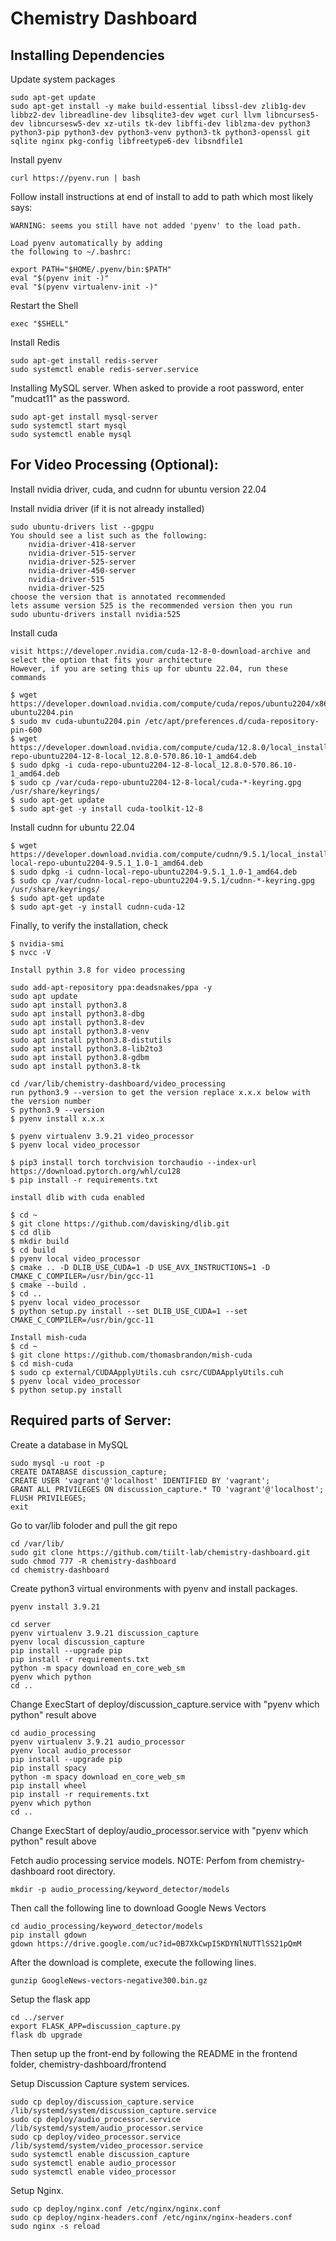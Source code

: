 # Chemistry Dashboard

## Installing Dependencies

Update system packages

```
sudo apt-get update
sudo apt-get install -y make build-essential libssl-dev zlib1g-dev libbz2-dev libreadline-dev libsqlite3-dev wget curl llvm libncurses5-dev libncursesw5-dev xz-utils tk-dev libffi-dev liblzma-dev python3 python3-pip python3-dev python3-venv python3-tk python3-openssl git sqlite nginx pkg-config libfreetype6-dev libsndfile1
```

Install pyenv

```
curl https://pyenv.run | bash

```

Follow install instructions at end of install to add to path which most likely says:

```
WARNING: seems you still have not added 'pyenv' to the load path.

Load pyenv automatically by adding
the following to ~/.bashrc:

export PATH="$HOME/.pyenv/bin:$PATH"
eval "$(pyenv init -)"
eval "$(pyenv virtualenv-init -)"
```

Restart the Shell

```
exec "$SHELL"
```

Install Redis

```
sudo apt-get install redis-server
sudo systemctl enable redis-server.service
```

Installing MySQL server. When asked to provide a root password, enter "mudcat11" as the password.

```
sudo apt-get install mysql-server
sudo systemctl start mysql
sudo systemctl enable mysql
```

## For Video Processing (Optional):

Install nvidia driver, cuda, and cudnn for ubuntu version 22.04

Install nvidia driver (if it is not already installed)

```
sudo ubuntu-drivers list --gpgpu
You should see a list such as the following:
    nvidia-driver-418-server
    nvidia-driver-515-server
    nvidia-driver-525-server
    nvidia-driver-450-server
    nvidia-driver-515
    nvidia-driver-525
choose the version that is annotated recommended
lets assume version 525 is the recommended version then you run
sudo ubuntu-drivers install nvidia:525
```

Install cuda

```
visit https://developer.nvidia.com/cuda-12-8-0-download-archive and select the option that fits your architecture
However, if you are seting this up for ubuntu 22.04, run these commands

$ wget https://developer.download.nvidia.com/compute/cuda/repos/ubuntu2204/x86_64/cuda-ubuntu2204.pin
$ sudo mv cuda-ubuntu2204.pin /etc/apt/preferences.d/cuda-repository-pin-600
$ wget https://developer.download.nvidia.com/compute/cuda/12.8.0/local_installers/cuda-repo-ubuntu2204-12-8-local_12.8.0-570.86.10-1_amd64.deb
$ sudo dpkg -i cuda-repo-ubuntu2204-12-8-local_12.8.0-570.86.10-1_amd64.deb
$ sudo cp /var/cuda-repo-ubuntu2204-12-8-local/cuda-*-keyring.gpg /usr/share/keyrings/
$ sudo apt-get update
$ sudo apt-get -y install cuda-toolkit-12-8
```

Install cudnn for ubuntu 22.04

```
$ wget https://developer.download.nvidia.com/compute/cudnn/9.5.1/local_installers/cudnn-local-repo-ubuntu2204-9.5.1_1.0-1_amd64.deb
$ sudo dpkg -i cudnn-local-repo-ubuntu2204-9.5.1_1.0-1_amd64.deb
$ sudo cp /var/cudnn-local-repo-ubuntu2204-9.5.1/cudnn-*-keyring.gpg /usr/share/keyrings/
$ sudo apt-get update
$ sudo apt-get -y install cudnn-cuda-12
```

Finally, to verify the installation, check

```
$ nvidia-smi
$ nvcc -V
```

```
Install pythin 3.8 for video processing

sudo add-apt-repository ppa:deadsnakes/ppa -y
sudo apt update
sudo apt install python3.8
sudo apt install python3.8-dbg
sudo apt install python3.8-dev
sudo apt install python3.8-venv
sudo apt install python3.8-distutils
sudo apt install python3.8-lib2to3
sudo apt install python3.8-gdbm
sudo apt install python3.8-tk
```
```
cd /var/lib/chemistry-dashboard/video_processing
run python3.9 --version to get the version replace x.x.x below with the version number
S python3.9 --version
$ pyenv install x.x.x 

$ pyenv virtualenv 3.9.21 video_processor
$ pyenv local video_processor

$ pip3 install torch torchvision torchaudio --index-url https://download.pytorch.org/whl/cu128
$ pip install -r requirements.txt

install dlib with cuda enabled

$ cd ~
$ git clone https://github.com/davisking/dlib.git
$ cd dlib
$ mkdir build
$ cd build
$ pyenv local video_processor
$ cmake .. -D DLIB_USE_CUDA=1 -D USE_AVX_INSTRUCTIONS=1 -D CMAKE_C_COMPILER=/usr/bin/gcc-11
$ cmake --build .
$ cd ..
$ pyenv local video_processor
$ python setup.py install --set DLIB_USE_CUDA=1 --set CMAKE_C_COMPILER=/usr/bin/gcc-11
```
```
Install mish-cuda
$ cd ~
$ git clone https://github.com/thomasbrandon/mish-cuda
$ cd mish-cuda
$ sudo cp external/CUDAApplyUtils.cuh csrc/CUDAApplyUtils.cuh
$ pyenv local video_processor
$ python setup.py install
```
## Required parts of Server:

Create a database in MySQL

```
sudo mysql -u root -p
CREATE DATABASE discussion_capture;
CREATE USER 'vagrant'@'localhost' IDENTIFIED BY 'vagrant';
GRANT ALL PRIVILEGES ON discussion_capture.* TO 'vagrant'@'localhost';
FLUSH PRIVILEGES;
exit
```

Go to var/lib foloder and pull the git repo

```
cd /var/lib/
sudo git clone https://github.com/tiilt-lab/chemistry-dashboard.git
sudo chmod 777 -R chemistry-dashboard
cd chemistry-dashboard
```

Create python3 virtual environments with pyenv and install packages.

```
pyenv install 3.9.21

cd server
pyenv virtualenv 3.9.21 discussion_capture
pyenv local discussion_capture
pip install --upgrade pip
pip install -r requirements.txt
python -m spacy download en_core_web_sm
pyenv which python
cd ..
```

Change ExecStart of deploy/discussion_capture.service with "pyenv which python" result above

```
cd audio_processing
pyenv virtualenv 3.9.21 audio_processor
pyenv local audio_processor
pip install --upgrade pip
pip install spacy
python -m spacy download en_core_web_sm
pip install wheel
pip install -r requirements.txt
pyenv which python
cd ..
```

Change ExecStart of deploy/audio_processor.service with "pyenv which python" result above

Fetch audio processing service models.
NOTE: Perfom from chemistry-dashboard root directory.

```
mkdir -p audio_processing/keyword_detector/models
```

Then call the following line to download Google News Vectors

```
cd audio_processing/keyword_detector/models
pip install gdown
gdown https://drive.google.com/uc?id=0B7XkCwpI5KDYNlNUTTlSS21pQmM

```
After the download is complete, execute the following lines.

```
gunzip GoogleNews-vectors-negative300.bin.gz
```

Setup the flask app

```
cd ../server
export FLASK_APP=discussion_capture.py
flask db upgrade
```

Then setup up the front-end by following the README in the frontend folder, chemistry-dashboard/frontend

Setup Discussion Capture system services.

```
sudo cp deploy/discussion_capture.service /lib/systemd/system/discussion_capture.service
sudo cp deploy/audio_processor.service /lib/systemd/system/audio_processor.service
sudo cp deploy/video_processor.service /lib/systemd/system/video_processor.service
sudo systemctl enable discussion_capture
sudo systemctl enable audio_processor
sudo systemctl enable video_processor
```

Setup Nginx.

```
sudo cp deploy/nginx.conf /etc/nginx/nginx.conf
sudo cp deploy/nginx-headers.conf /etc/nginx/nginx-headers.conf
sudo nginx -s reload

```
